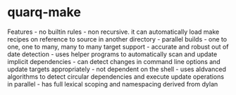 quarq-make
==========

Features
     - no builtin rules
     - non recursive. it can automatically load make recipes on reference to 
         source in another directory
     - parallel builds
     - one to one, one to many, many to many target support
     - accurate and robust out of date detection
     - uses helper programs to automatically scan and update implicit 
         dependencies
     - can detect changes in command line options and update targets 
         appropriately
     - not dependent on the shell
     - uses aldvanced algorithms to detect circular dependencies and execute 
         update operations in parallel
     - has full lexical scoping and namespacing derived from dylan
